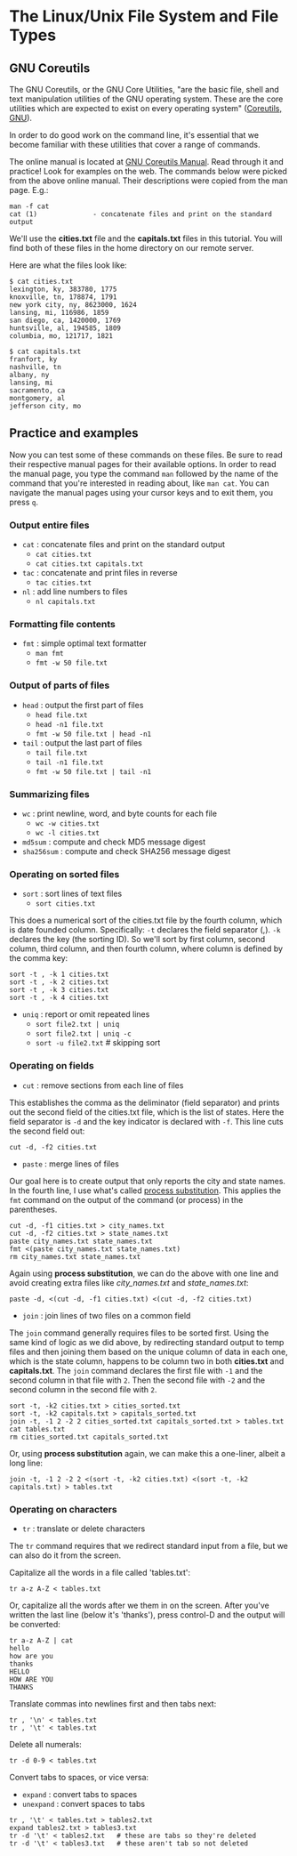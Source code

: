 # The Linux/Unix File System and File Types

## GNU Coreutils

The GNU Coreutils, or the GNU Core Utilities, "are the basic file, shell and
text manipulation utilities of the GNU operating system. These are the core
utilities which are expected to exist on every operating system" ([Coreutils,
GNU][gnu_coreutils]).

In order to do good work on the command line, it's essential that we become
familiar with these utilities that cover a range of commands.

The online manual is located at [GNU Coreutils Manual][gnu_coreutils_manual].
Read through it and practice! Look for examples on the web. The commands below
were picked from the above online manual. Their descriptions were copied from
the man page. E.g.:

```
man -f cat
cat (1)              - concatenate files and print on the standard output
```

We'll use the **cities.txt** file and the **capitals.txt** files in this
tutorial. You will find both of these files in the home directory on our remote
server.

Here are what the files look like:

```
$ cat cities.txt
lexington, ky, 383780, 1775
knoxville, tn, 178874, 1791
new york city, ny, 8623000, 1624
lansing, mi, 116986, 1859
san diego, ca, 1420000, 1769
huntsville, al, 194585, 1809
columbia, mo, 121717, 1821

$ cat capitals.txt
franfort, ky
nashville, tn
albany, ny
lansing, mi
sacramento, ca
montgomery, al
jefferson city, mo
```

## Practice and examples

Now you can test some of these commands on these files. Be sure to read their
respective manual pages for their available options. In order to read the
manual page, you type the command ``man`` followed by the name of the command
that you're interested in reading about, like ``man cat``. You can navigate the
manual pages using your cursor keys and to exit them, you press ``q``.

### Output entire files

- ``cat`` :  concatenate files and print on the standard output
  - ``cat cities.txt``
  - ``cat cities.txt capitals.txt``
- ``tac`` :  concatenate and print files in reverse
  - ``tac cities.txt``
- ``nl`` :  add line numbers to files
  - ``nl capitals.txt``

### Formatting file contents

- ``fmt`` : simple optimal text formatter
  - ``man fmt``
  - ``fmt -w 50 file.txt``

### Output of parts of files

- ``head`` : output the first part of files
  - ``head file.txt``
  - ``head -n1 file.txt``
  - ``fmt -w 50 file.txt | head -n1``
- ``tail`` : output the last part of files
  - ``tail file.txt``
  - ``tail -n1 file.txt``
  - ``fmt -w 50 file.txt | tail -n1``

### Summarizing files

- ``wc`` : print newline, word, and byte counts for each file
  - ``wc -w cities.txt``
  - ``wc -l cities.txt``
- ``md5sum`` : compute and check MD5 message digest
- ``sha256sum`` : compute and check SHA256 message digest

### Operating on sorted files

- ``sort`` : sort lines of text files
  - ``sort cities.txt``

This does a numerical sort of the cities.txt file by the fourth column, which
is date founded column. Specifically: ``-t`` declares the field separator (,).
``-k`` declares the key (the sorting ID). So we'll sort by first column, second
column, third column, and then fourth column, where column is defined by the
comma key:

```
sort -t , -k 1 cities.txt
sort -t , -k 2 cities.txt
sort -t , -k 3 cities.txt
sort -t , -k 4 cities.txt
```

- ``uniq`` : report or omit repeated lines
  - ``sort file2.txt | uniq``
  - ``sort file2.txt | uniq -c``
  - ``sort -u file2.txt`` # skipping sort

### Operating on fields

- ``cut`` : remove sections from each line of files

This establishes the comma as the deliminator (field separator) and prints out
the second field of the cities.txt file, which is the list of states. Here the
field separator is ``-d`` and the key indicator is declared with ``-f``. This
line cuts the second field out:

```
cut -d, -f2 cities.txt
```

- ``paste`` : merge lines of files

Our goal here is to create output that only reports the city and state names.
In the fourth line, I use what's called [process substitution][process_sub].
This applies the ``fmt`` command on the output of the command (or process) in
the parentheses.

```
cut -d, -f1 cities.txt > city_names.txt
cut -d, -f2 cities.txt > state_names.txt
paste city_names.txt state_names.txt
fmt <(paste city_names.txt state_names.txt)
rm city_names.txt state_names.txt
```

Again using **process substitution**, we can do the above with one line and
avoid creating extra files like *city_names.txt* and *state_names.txt*:

```
paste -d, <(cut -d, -f1 cities.txt) <(cut -d, -f2 cities.txt)
```

- ``join`` : join lines of two files on a common field

The ``join`` command generally requires files to be sorted first. Using the
same kind of logic as we did above, by redirecting standard output to temp
files and then joining them based on the unique column of data in each one,
which is the state column, happens to be column two in both **cities.txt** and
**capitals.txt**. The ``join`` command declares the first file with ``-1`` and
the second column in that file with ``2``. Then the second file with ``-2`` and
the second column in the second file with ``2``.

```
sort -t, -k2 cities.txt > cities_sorted.txt
sort -t, -k2 capitals.txt > capitals_sorted.txt
join -t, -1 2 -2 2 cities_sorted.txt capitals_sorted.txt > tables.txt
cat tables.txt
rm cities_sorted.txt capitals_sorted.txt
```

Or, using **process substitution** again, we can make this a one-liner, albeit
a long line:

```
join -t, -1 2 -2 2 <(sort -t, -k2 cities.txt) <(sort -t, -k2 capitals.txt) > tables.txt
```

### Operating on characters

- ``tr`` : translate or delete characters

The ``tr`` command requires that we redirect standard input from a file, but we
can also do it from the screen.

Capitalize all the words in a file called 'tables.txt':

```
tr a-z A-Z < tables.txt
```

Or, capitalize all the words after we them in on the screen. After you've
written the last line (below it's 'thanks'), press control-D and the output
will be converted:

```
tr a-z A-Z | cat
hello
how are you
thanks
HELLO
HOW ARE YOU
THANKS
```

Translate commas into newlines first and then tabs next:

```
tr , '\n' < tables.txt
tr , '\t' < tables.txt
```

Delete all numerals:

```
tr -d 0-9 < tables.txt
```

Convert tabs to spaces, or vice versa:

- ``expand`` : convert tabs to spaces
- ``unexpand`` : convert spaces to tabs

```
tr , '\t' < tables.txt > tables2.txt
expand tables2.txt > tables3.txt
tr -d '\t' < tables2.txt   # these are tabs so they're deleted
tr -d '\t' < tables3.txt   # these aren't tab so not deleted
```

[gnu_coreutils]:https://www.gnu.org/software/coreutils/
[gnu_coreutils_manual]:https://www.gnu.org/software/coreutils/manual/coreutils.html
[process_sub]:https://tldp.org/LDP/abs/html/process-sub.html
